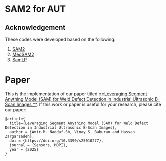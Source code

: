 # SAM2 for AUT


## Acknowledgement
These codes were developed based on the following:
1. [SAM2](https://github.com/facebookresearch/sam2)
2. [MedSAM2](https://github.com/bowang-lab/MedSAM/tree/MedSAM2)
3. [SamLP](https://github.com/Dinghaoxuan/SamLP)
# Paper
This is the implementation of our paper titled [**Leveraging Segment Anything Model (SAM) for Weld Defect Detection in Industrial Ultrasonic B-Scan Images **](https://www.mdpi.com/1424-8220/25/1/277). If this work or paper is useful for your research, please cite our paper:
```
@article{
  title={Leveraging Segment Anything Model (SAM) for Weld Defect Detection in Industrial Ultrasonic B-Scan Images},
  author = {Amir-M. Naddaf-Sh, Vinay S. Baburao and Hassan Zargarzadeh},
  doi = {https://doi.org/10.3390/s25010277},
  journal = {Sensors, MDPI},
  year = {2025}
}
```
